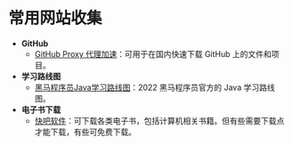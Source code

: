 # 常用网站收集

- **GitHub**
  - [GitHub Proxy 代理加速](https://ghproxy.com/)：可用于在国内快速下载 GitHub 上的文件和项目。
- **学习路线图**
  - [黑马程序员Java学习路线图](http://yun.itheima.com/subject/javamap/index.html?seonews)：2022 黑马程序员官方的 Java 学习路线图。
- **电子书下载**
  - [快吧软件](http://www.fast8.cc/list/8_1.html)：可下载各类电子书，包括计算机相关书籍。但有些需要下载点才能下载，有些可免费下载。
